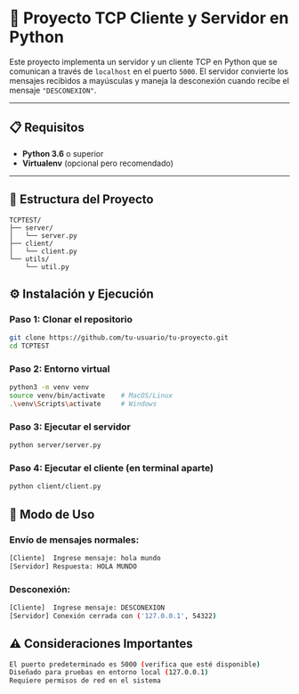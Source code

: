# 🚀 Proyecto TCP Cliente y Servidor en Python

Este proyecto implementa un servidor y un cliente TCP en Python que se comunican a través de `localhost` en el puerto `5000`. El servidor convierte los mensajes recibidos a mayúsculas y maneja la desconexión cuando recibe el mensaje `"DESCONEXION"`.

---

## 📋 Requisitos
- **Python 3.6** o superior
- **Virtualenv** (opcional pero recomendado)

---

## 📂 Estructura del Proyecto
```plaintext
TCPTEST/
├── server/
│   └── server.py
├── client/
│   └── client.py
└── utils/
    └── util.py
```


## ⚙️ Instalación y Ejecución

### Paso 1: Clonar el repositorio
```bash
git clone https://github.com/tu-usuario/tu-proyecto.git
cd TCPTEST
```
### Paso 2: Entorno virtual
```bash
python3 -m venv venv
source venv/bin/activate    # MacOS/Linux
.\venv\Scripts\activate     # Windows
```

### Paso 3: Ejecutar el servidor
```bash
python server/server.py
```

### Paso 4: Ejecutar el cliente (en terminal aparte)
```bash
python client/client.py
```

## 🧪 Modo de Uso

### Envío de mensajes normales:
```bash
[Cliente]  Ingrese mensaje: hola mundo
[Servidor] Respuesta: HOLA MUNDO
```
### Desconexión:
```bash
[Cliente]  Ingrese mensaje: DESCONEXION
[Servidor] Conexión cerrada con ('127.0.0.1', 54322)
```

## ⚠️ Consideraciones Importantes
```bash
El puerto predeterminado es 5000 (verifica que esté disponible)
Diseñado para pruebas en entorno local (127.0.0.1)
Requiere permisos de red en el sistema
```